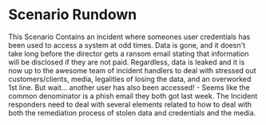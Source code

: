 # Scenario Rundown

This Scenario Contains an incident where someones user credentials has been used to access a system at odd times. Data is gone, and it doesn't take long before the director gets a ransom email stating that information will be disclosed if they are not paid. Regardless, data is leaked and it is now up to the awesome team of incident handlers to deal with stressed out customers/clients, media, legalities of losing the data, and an overworked 1st line.
But wait... another user has also been accessed! - Seems like the common denominator is a phish email they both got last week. 
The Incident responders need to deal with several elements related to how to deal with both the remediation process of stolen data and credentials and the media.

